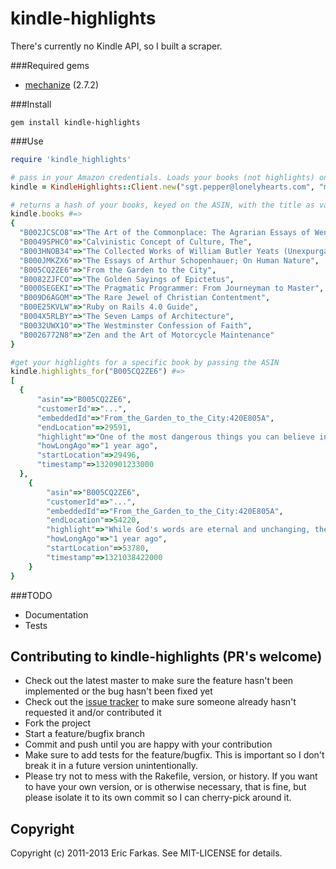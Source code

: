 kindle-highlights
============

There's currently no Kindle API, so I built a scraper.
                                  
###Required gems

* [mechanize](https://github.com/sparklemotion/mechanize) (2.7.2)

###Install
```
gem install kindle-highlights
```

###Use
```ruby
require 'kindle_highlights'

# pass in your Amazon credentials. Loads your books (not highlights) on init, so might take a while                                                             
kindle = KindleHighlights::Client.new("sgt.pepper@lonelyhearts.com", "mr_kite") 

# returns a hash of your books, keyed on the ASIN, with the title as value
kindle.books #=>
{
  "B002JCSCO8"=>"The Art of the Commonplace: The Agrarian Essays of Wendell Berry",
  "B0049SPHC0"=>"Calvinistic Concept of Culture, The",
  "B003HNOB34"=>"The Collected Works of William Butler Yeats (Unexpurgated Edition) (Halcyon Classics)",
  "B000JMKZX6"=>"The Essays of Arthur Schopenhauer; On Human Nature",
  "B005CQ2ZE6"=>"From the Garden to the City",
  "B0082ZJFCO"=>"The Golden Sayings of Epictetus",
  "B000SEGEKI"=>"The Pragmatic Programmer: From Journeyman to Master",
  "B009D6AGOM"=>"The Rare Jewel of Christian Contentment",
  "B00E25KVLW"=>"Ruby on Rails 4.0 Guide",
  "B004X5RLBY"=>"The Seven Lamps of Architecture",
  "B0032UWX1O"=>"The Westminster Confession of Faith",
  "B0026772N8"=>"Zen and the Art of Motorcycle Maintenance"
}

#get your highlights for a specific book by passing the ASIN
kindle.highlights_for("B005CQ2ZE6") #=>
[
  {
	  "asin"=>"B005CQ2ZE6",
	  "customerId"=>"...",
	  "embeddedId"=>"From_the_Garden_to_the_City:420E805A",
	  "endLocation"=>29591,
	  "highlight"=>"One of the most dangerous things you can believe in this world is that technology is neutral.",
	  "howLongAgo"=>"1 year ago",
	  "startLocation"=>29496,
	  "timestamp"=>1320901233000
  },
	{
		"asin"=>"B005CQ2ZE6",
		"customerId"=>"...",                                    
		"embeddedId"=>"From_the_Garden_to_the_City:420E805A",
		"endLocation"=>54220,
		"highlight"=>"While God's words are eternal and unchanging, the tools we use to access those words do change, and those changes in technology also bring subtle changes to the practice of worship. When we fail to recognize the impact of such technological change, we run the risk of allowing our tools to dictate our methods. Technology should not dictate our values or our methods. Rather, we must use technology out of our convictions and values.",
		"howLongAgo"=>"1 year ago",
		"startLocation"=>53780,
		"timestamp"=>1321038422000
	}
}	
```                                                    

###TODO
* Documentation
* Tests            

## Contributing to kindle-highlights (PR's welcome)

* Check out the latest master to make sure the feature hasn't been implemented or the bug hasn't been fixed yet
* Check out the [issue tracker](http://github.com/speric/kindle-highlights/issues) to make sure someone already hasn't requested it and/or contributed it
* Fork the project
* Start a feature/bugfix branch
* Commit and push until you are happy with your contribution
* Make sure to add tests for the feature/bugfix. This is important so I don't break it in a future version unintentionally.
* Please try not to mess with the Rakefile, version, or history. If you want to have your own version, or is otherwise necessary, that is fine, but please isolate it to its own commit so I can cherry-pick around it.

## Copyright

Copyright (c) 2011-2013 Eric Farkas. See MIT-LICENSE for details.
